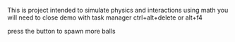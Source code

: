 This is project intended to simulate physics and interactions using math
you will need to close demo with task manager ctrl+alt+delete or alt+f4

press the button to spawn more balls